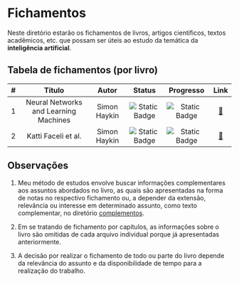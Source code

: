 # Fichamentos

Neste diretório estarão os fichamentos de livros, artigos científicos, textos acadêmicos, etc. que possam ser úteis ao estudo da temática da **inteligência artificial**.

## Tabela de fichamentos (por livro)

| # | Título | Autor | Status | Progresso | Link |
| :---: | :---: | :---: | :---: | :---: | :---: |
|1 | Neural Networks and Learning Machines | Simon Haykin | ![Static Badge](https://img.shields.io/badge/Suspenso-grey) | ![Static Badge](https://img.shields.io/badge/2_/_17-grey) | [🔗](./neural-networks-and-learning-machines-simon-haykin/README.md) |
|2 | Katti Faceli et al. | Simon Haykin | ![Static Badge](https://img.shields.io/badge/Estudando-grey) | ![Static Badge](https://img.shields.io/badge/1_/_35-grey) | [🔗](./inteligencia-artificial-uma-abordagem-de-am/README.md) |

## Observações

1. Meu método de estudos envolve buscar informações complementares aos assuntos abordados no livro, as quais são apresentadas na forma de notas no respectivo fichamento ou, a depender da extensão, relevância ou interesse em determinado assunto, como texto complementar, no diretório [complementos](./complementos).

2. Em se tratando de fichamento por capítulos, as informações sobre o livro são omitidas de cada arquivo individual porque já apresentadas anteriormente.

3. A decisão por realizar o fichamento de todo ou parte do livro depende da relevância do assunto e da disponibilidade de tempo para a realização do trabalho.

